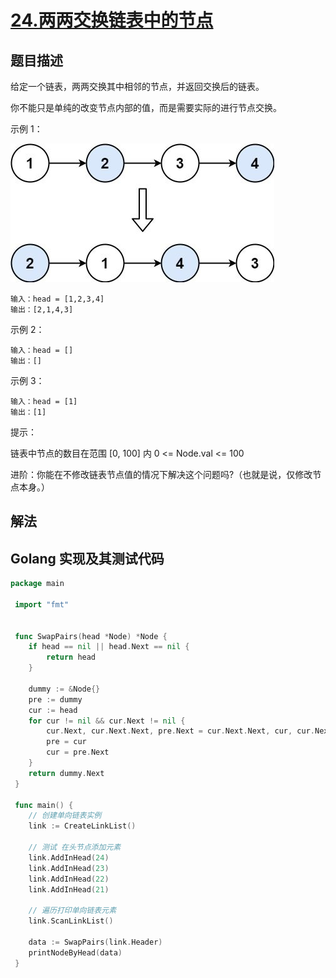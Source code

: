 # [24.两两交换链表中的节点](https://leetcode-cn.com/problems/swap-nodes-in-pairs)

## 题目描述

给定一个链表，两两交换其中相邻的节点，并返回交换后的链表。

你不能只是单纯的改变节点内部的值，而是需要实际的进行节点交换。

示例 1：

![1](./images/swapparis1.jpeg)

```
输入：head = [1,2,3,4]
输出：[2,1,4,3]
```

示例 2：
```
输入：head = []
输出：[]
```

示例 3：
```
输入：head = [1]
输出：[1]
```

提示：

链表中节点的数目在范围 [0, 100] 内
0 <= Node.val <= 100

进阶：你能在不修改链表节点值的情况下解决这个问题吗?（也就是说，仅修改节点本身。）

## 解法

## Golang 实现及其测试代码

```go
package main
 
 import "fmt"
 
 
 func SwapPairs(head *Node) *Node {
	if head == nil || head.Next == nil {
		return head
	}
	
 	dummy := &Node{}
 	pre := dummy
 	cur := head
 	for cur != nil && cur.Next != nil {
 		cur.Next, cur.Next.Next, pre.Next = cur.Next.Next, cur, cur.Next
 		pre = cur
 		cur = pre.Next
 	}
 	return dummy.Next
 }
 
 func main() {
 	// 创建单向链表实例
 	link := CreateLinkList()
 
 	// 测试 在头节点添加元素
 	link.AddInHead(24)
 	link.AddInHead(23)
 	link.AddInHead(22)
 	link.AddInHead(21)
 
 	// 遍历打印单向链表元素
 	link.ScanLinkList()
 
 	data := SwapPairs(link.Header)
 	printNodeByHead(data)
 }
```

